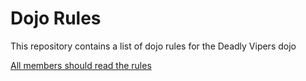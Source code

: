Dojo Rules
==========

This repository contains a list of dojo rules for the Deadly Vipers dojo

[All members should read the rules]("https://github.com/deadlyvipers")